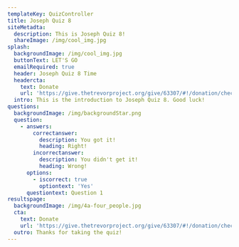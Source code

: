 ```yaml
---
templateKey: QuizController
title: Joseph Quiz 8
siteMetadta:
  description: This is Joseph Quiz 8!
  shareImage: /img/cool_img.jpg
splash:
  backgroundImage: /img/cool_img.jpg
  buttonText: LET'S GO
  emailRequired: true
  header: Joseph Quiz 8 Time
  headercta:
    text: Donate
    url: 'https://give.thetrevorproject.org/give/63307/#!/donation/checkout'
  intro: This is the introduction to Joseph Quiz 8. Good luck!
questions:
  backgroundImage: /img/backgroundStar.png
  question:
    - answers:
        correctanswer:
          description: You got it!
          heading: Right!
        incorrectanswer:
          description: You didn't get it!
          heading: Wrong!
      options:
        - iscorrect: true
          optiontext: 'Yes'
      questiontext: Question 1
resultspage:
  backgroundImage: /img/4a-four_people.jpg
  cta:
    text: Donate
    url: 'https://give.thetrevorproject.org/give/63307/#!/donation/checkout'
  outro: Thanks for taking the quiz!
---
```


